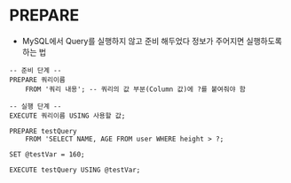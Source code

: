 # PREPARE

- MySQL에서 Query를 실행하지 않고 준비 해두었다 정보가 주어지면 실행하도록 하는 법

```
-- 준비 단계 --
PREPARE 쿼리이름
    FROM '쿼리 내용'; -- 쿼리의 값 부분(Column 값)에 ?를 붙여줘야 함

-- 실행 단계 --
EXECUTE 쿼리이름 USING 사용할 값;
```

```
PREPARE testQuery 
    FROM 'SELECT NAME, AGE FROM user WHERE height > ?;

SET @testVar = 160;

EXECUTE testQuery USING @testVar;
```
